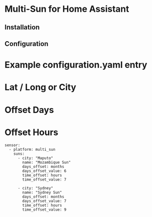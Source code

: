 # Multi-Sun for Home Assistant

## Installation


## Configuration

# Example configuration.yaml entry
# Lat / Long or City
# Offset Days
# Offset Hours



```
sensor:
  - platform: multi_sun
    suns:
      - city: "Maputo"
        name: "Mozambique Sun"
        days_offset: months
        days_offset_value: 6
        time_offset: hours
        time_offset_value: 7
        
      - city: "Sydney"
        name: "Sydney Sun"
        days_offset: months
        days_offset_value: 7
        time_offset: hours
        time_offset_value: 9        
```
